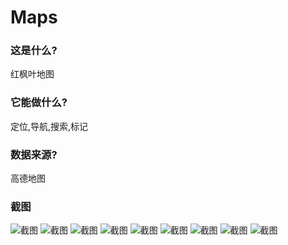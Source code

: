 # Maps

### 这是什么?
红枫叶地图

### 它能做什么?
定位,导航,搜索,标记

### 数据来源?
高德地图

### 截图
![截图](https://github.com/andforce/Maps/blob/master/screenshot/0.png)
![截图](https://github.com/andforce/Maps/blob/master/screenshot/1.png)
![截图](https://github.com/andforce/Maps/blob/master/screenshot/2.png)
![截图](https://github.com/andforce/Maps/blob/master/screenshot/3.png)
![截图](https://github.com/andforce/Maps/blob/master/screenshot/4.png)
![截图](https://github.com/andforce/Maps/blob/master/screenshot/5.png)
![截图](https://github.com/andforce/Maps/blob/master/screenshot/6.png)
![截图](https://github.com/andforce/Maps/blob/master/screenshot/7.png)
![截图](https://github.com/andforce/Maps/blob/master/screenshot/8.png)

